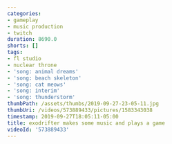 ```yaml
---
categories:
- gameplay
- music production
- twitch
duration: 8690.0
shorts: []
tags:
- fl studio
- nuclear throne
- 'song: animal dreams'
- 'song: beach skeleton'
- 'song: cat meows'
- 'song: interim'
- 'song: thunderstorm'
thumbPath: /assets/thumbs/2019-09-27-23-05-11.jpg
thumbUri: /videos/573889433/pictures/1583343038
timestamp: 2019-09-27T18:05:11-05:00
title: exodrifter makes some music and plays a game
videoId: '573889433'
---
```

